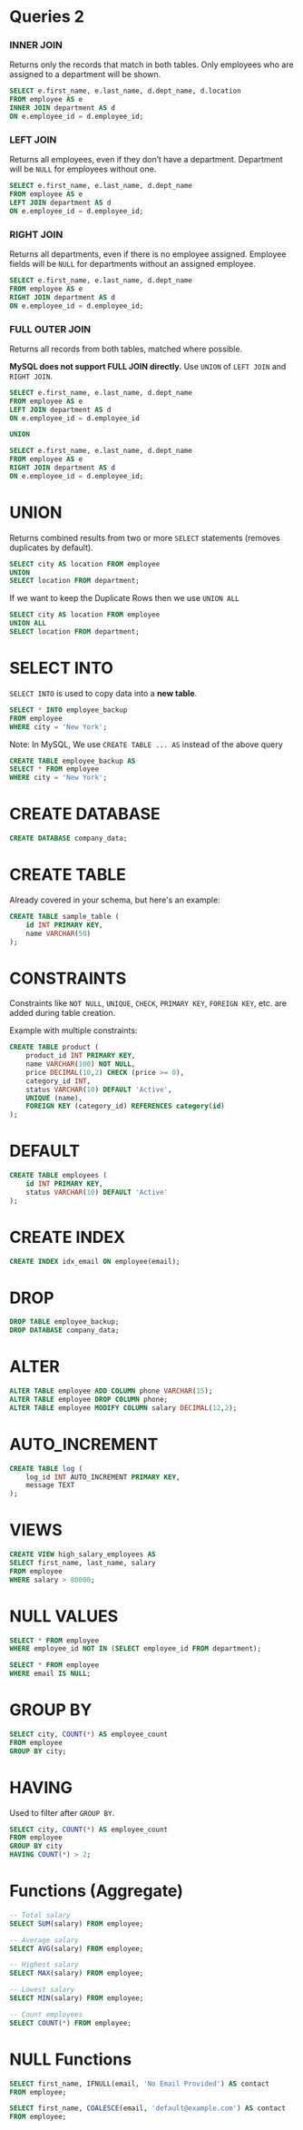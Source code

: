 # Queries 2

### **INNER JOIN**

Returns only the records that match in both tables. Only employees who are assigned to a department will be shown. 

```sql
SELECT e.first_name, e.last_name, d.dept_name, d.location
FROM employee AS e
INNER JOIN department AS d
ON e.employee_id = d.employee_id;
```

### **LEFT JOIN**

Returns all employees, even if they don’t have a department. Department will be `NULL` for employees without one.

```sql
SELECT e.first_name, e.last_name, d.dept_name
FROM employee AS e
LEFT JOIN department AS d
ON e.employee_id = d.employee_id;
```

### **RIGHT JOIN**

Returns all departments, even if there is no employee assigned. Employee fields will be `NULL` for departments without an assigned employee.

```sql
SELECT e.first_name, e.last_name, d.dept_name
FROM employee AS e
RIGHT JOIN department AS d
ON e.employee_id = d.employee_id;
```

### **FULL OUTER JOIN**

Returns all records from both tables, matched where possible.

**MySQL does not support FULL JOIN directly.** Use `UNION` of `LEFT JOIN` and `RIGHT JOIN`.

```sql
SELECT e.first_name, e.last_name, d.dept_name
FROM employee AS e
LEFT JOIN department AS d
ON e.employee_id = d.employee_id

UNION

SELECT e.first_name, e.last_name, d.dept_name
FROM employee AS e
RIGHT JOIN department AS d
ON e.employee_id = d.employee_id;
```

# **UNION**

Returns combined results from two or more `SELECT` statements (removes duplicates by default).

```sql
SELECT city AS location FROM employee
UNION
SELECT location FROM department;
```

If we want to keep the Duplicate Rows then we use `UNION ALL`

```sql
SELECT city AS location FROM employee
UNION ALL
SELECT location FROM department;
```

# **SELECT INTO**

`SELECT INTO` is used to copy data into a **new table**.

```sql
SELECT * INTO employee_backup
FROM employee
WHERE city = 'New York';
```

Note: In MySQL, We use `CREATE TABLE ... AS` instead of the above query

```sql
CREATE TABLE employee_backup AS
SELECT * FROM employee
WHERE city = 'New York';
```

# **CREATE DATABASE**

```sql
CREATE DATABASE company_data;
```

# **CREATE TABLE**

Already covered in your schema, but here's an example:

```sql
CREATE TABLE sample_table (
    id INT PRIMARY KEY,
    name VARCHAR(50)
);
```

# **CONSTRAINTS**

Constraints like `NOT NULL`, `UNIQUE`, `CHECK`, `PRIMARY KEY`, `FOREIGN KEY`, etc. are added during table creation.

Example with multiple constraints:

```sql
CREATE TABLE product (
    product_id INT PRIMARY KEY,
    name VARCHAR(100) NOT NULL,
    price DECIMAL(10,2) CHECK (price >= 0),
    category_id INT,
    status VARCHAR(10) DEFAULT 'Active',
    UNIQUE (name),
    FOREIGN KEY (category_id) REFERENCES category(id)
);
```

# **DEFAULT**

```sql
CREATE TABLE employees (
    id INT PRIMARY KEY,
    status VARCHAR(10) DEFAULT 'Active'
);
```

# **CREATE INDEX**

```sql
CREATE INDEX idx_email ON employee(email);
```

# **DROP**

```sql
DROP TABLE employee_backup;
DROP DATABASE company_data;
```

# **ALTER**

```sql
ALTER TABLE employee ADD COLUMN phone VARCHAR(15);
ALTER TABLE employee DROP COLUMN phone;
ALTER TABLE employee MODIFY COLUMN salary DECIMAL(12,2);
```

# **AUTO_INCREMENT**

```sql
CREATE TABLE log (
    log_id INT AUTO_INCREMENT PRIMARY KEY,
    message TEXT
);
```

# **VIEWS**

```sql
CREATE VIEW high_salary_employees AS
SELECT first_name, last_name, salary
FROM employee
WHERE salary > 80000;
```

# **NULL VALUES**

```sql
SELECT * FROM employee
WHERE employee_id NOT IN (SELECT employee_id FROM department);

SELECT * FROM employee
WHERE email IS NULL;
```

# **GROUP BY**

```sql
SELECT city, COUNT(*) AS employee_count
FROM employee
GROUP BY city;
```

# **HAVING**

Used to filter after `GROUP BY`.

```sql
SELECT city, COUNT(*) AS employee_count
FROM employee
GROUP BY city
HAVING COUNT(*) > 2;
```

# **Functions (Aggregate)**

```sql
-- Total salary
SELECT SUM(salary) FROM employee;

-- Average salary
SELECT AVG(salary) FROM employee;

-- Highest salary
SELECT MAX(salary) FROM employee;

-- Lowest salary
SELECT MIN(salary) FROM employee;

-- Count employees
SELECT COUNT(*) FROM employee;
```

# **NULL Functions**

```sql
SELECT first_name, IFNULL(email, 'No Email Provided') AS contact
FROM employee;
```

```sql
SELECT first_name, COALESCE(email, 'default@example.com') AS contact
FROM employee;
```